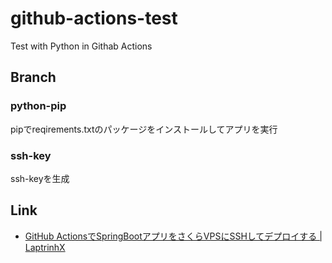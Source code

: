 # github-actions-test

Test with Python in Githab Actions

## Branch

### python-pip

pipでreqirements.txtのパッケージをインストールしてアプリを実行

### ssh-key

ssh-keyを生成


## Link

* [GitHub ActionsでSpringBootアプリをさくらVPSにSSHしてデプロイする \| LaptrinhX](https://laptrinhx.com/github-actionsdespringbootapuriwosakuravpsnisshshitedepuroisuru-1053642865/)
